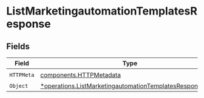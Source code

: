 # ListMarketingautomationTemplatesResponse


## Fields

| Field                                                                                                                               | Type                                                                                                                                | Required                                                                                                                            | Description                                                                                                                         |
| ----------------------------------------------------------------------------------------------------------------------------------- | ----------------------------------------------------------------------------------------------------------------------------------- | ----------------------------------------------------------------------------------------------------------------------------------- | ----------------------------------------------------------------------------------------------------------------------------------- |
| `HTTPMeta`                                                                                                                          | [components.HTTPMetadata](../../models/components/httpmetadata.md)                                                                  | :heavy_check_mark:                                                                                                                  | N/A                                                                                                                                 |
| `Object`                                                                                                                            | [*operations.ListMarketingautomationTemplatesResponseBody](../../models/operations/listmarketingautomationtemplatesresponsebody.md) | :heavy_minus_sign:                                                                                                                  | N/A                                                                                                                                 |